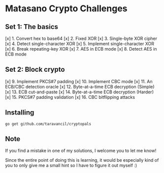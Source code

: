# Matasano Crypto Challenges

## Set 1: The basics
[x] 1. Convert hex to base64
[x] 2. Fixed XOR
[x] 3. Single-byte XOR cipher
[x] 4. Detect single-character XOR
[x] 5. Implement single-character XOR
[x] 6. Break repeating-key XOR
[x] 7. AES in ECB mode
[x] 8. Detect AES in ECB mode

## Set 2: Block crypto
[x] 9. Implement PKCS#7 padding
[x] 10. Implement CBC mode
[x] 11. An ECB/CBC detection oracle
[x] 12. Byte-at-a-time ECB decryption (Simple)
[x] 13. ECB cut-and-paste
[x] 14. Byte-at-a-time ECB decryption (Harder)
[x] 15. PKCS#7 padding validation
[x] 16. CBC bitflipping attacks

## Installing
`go get github.com/taravancil/cryptopals`

## Note
If you find a mistake in one of my solutions, I welcome you to let me know! 

Since the entire point of doing this is learning, it would be especially kind of you to only give me a small hint so I have to figure it out myself :) 
